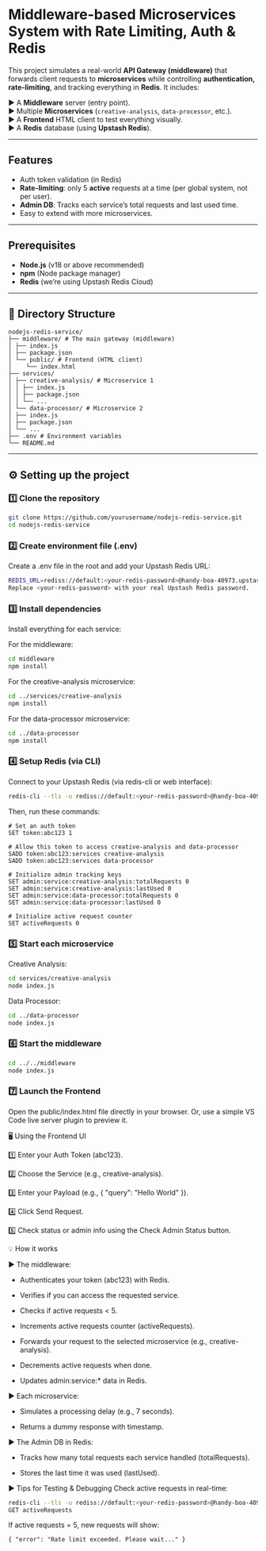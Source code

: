 # Middleware-based Microservices System with Rate Limiting, Auth & Redis

This project simulates a real-world **API Gateway (middleware)** that forwards client requests to **microservices** while controlling **authentication, rate-limiting**, and tracking everything in **Redis**. It includes:

► A **Middleware** server (entry point).  
► Multiple **Microservices** (`creative-analysis`, `data-processor`, etc.).  
► A **Frontend** HTML client to test everything visually.  
► A **Redis** database (using **Upstash Redis**).

---

##  Features

-  Auth token validation (in Redis)
-  **Rate-limiting**: only 5 **active** requests at a time (per global system, not per user).
-  **Admin DB**: Tracks each service’s total requests and last used time.
-  Easy to extend with more microservices.

---

##  Prerequisites

- **Node.js** (v18 or above recommended)
- **npm** (Node package manager)
- **Redis** (we’re using Upstash Redis Cloud)

---

## 📂 Directory Structure
```
nodejs-redis-service/
├── middleware/ # The main gateway (middleware)
│ ├── index.js
│ ├── package.json
│ └── public/ # Frontend (HTML client)
│    └── index.html
├── services/
│ ├── creative-analysis/ # Microservice 1
│ │ ├── index.js
│ │ ├── package.json
│ │ └── ...
│ └── data-processor/ # Microservice 2
│ ├── index.js
│ ├── package.json
│ └── ...
├── .env # Environment variables
└── README.md
```

---

## ⚙️ **Setting up the project**

### 1️⃣ Clone the repository

```bash
git clone https://github.com/yourusername/nodejs-redis-service.git
cd nodejs-redis-service
```
### 2️⃣ Create environment file (.env)
Create a .env file in the root and add your Upstash Redis URL:
```bash
REDIS_URL=rediss://default:<your-redis-password>@handy-boa-40973.upstash.io:6379
Replace <your-redis-password> with your real Upstash Redis password.
```

### 3️⃣ Install dependencies

Install everything for each service:

For the middleware:
```bash
cd middleware
npm install
```
For the creative-analysis microservice:
```bash
cd ../services/creative-analysis
npm install
```
For the data-processor microservice:
```bash
cd ../data-processor
npm install
```
### 4️⃣ Setup Redis (via CLI)
Connect to your Upstash Redis (via redis-cli or web interface):

```bash
redis-cli --tls -u rediss://default:<your-redis-password>@handy-boa-40973.upstash.io:6379
```
Then, run these commands:

```redis
# Set an auth token
SET token:abc123 1

# Allow this token to access creative-analysis and data-processor
SADD token:abc123:services creative-analysis
SADD token:abc123:services data-processor

# Initialize admin tracking keys
SET admin:service:creative-analysis:totalRequests 0
SET admin:service:creative-analysis:lastUsed 0
SET admin:service:data-processor:totalRequests 0
SET admin:service:data-processor:lastUsed 0

# Initialize active request counter
SET activeRequests 0
```

### 5️⃣ Start each microservice
Creative Analysis:
```bash
cd services/creative-analysis
node index.js
```
Data Processor:
```bash
cd ../data-processor
node index.js
```
### 6️⃣ Start the middleware
```bash
cd ../../middleware
node index.js
```
### 7️⃣ Launch the Frontend
Open the public/index.html file directly in your browser.
Or, use a simple VS Code live server plugin to preview it.

🖥️ Using the Frontend UI

1️⃣ Enter your Auth Token (abc123).

2️⃣ Choose the Service (e.g., creative-analysis).

3️⃣ Enter your Payload (e.g., { "query": "Hello World" }).

4️⃣ Click Send Request.

5️⃣ Check status or admin info using the Check Admin Status button.

💡 How it works

► The middleware:

- Authenticates your token (abc123) with Redis.

- Verifies if you can access the requested service.

- Checks if active requests < 5.

- Increments active requests counter (activeRequests).

- Forwards your request to the selected microservice (e.g., creative-analysis).

- Decrements active requests when done.

- Updates admin:service:* data in Redis.

► Each microservice:

- Simulates a processing delay (e.g., 7 seconds).

- Returns a dummy response with timestamp.

► The Admin DB in Redis:

- Tracks how many total requests each service handled (totalRequests).

- Stores the last time it was used (lastUsed).

► Tips for Testing & Debugging
Check active requests in real-time:
```bash
redis-cli --tls -u rediss://default:<your-redis-password>@handy-boa-40973.upstash.io:6379
GET activeRequests
```
If active requests = 5, new requests will show:
```
{ "error": "Rate limit exceeded. Please wait..." }
```